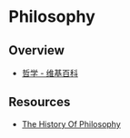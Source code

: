 # Philosophy

## Overview

- [哲学 - 维基百科](https://zh.wikipedia.org/wiki/%E5%93%B2%E5%AD%A6)

## Resources

- [The History Of Philosophy](https://www.denizcemonduygu.com/philo/browse/)
